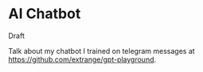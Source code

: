 # AI Chatbot

Draft

Talk about my chatbot I trained on telegram messages at https://github.com/extrange/gpt-playground.